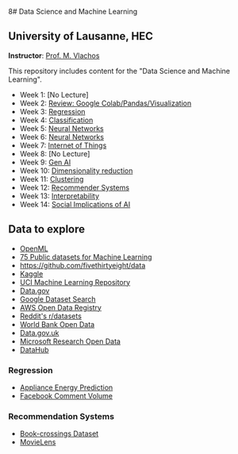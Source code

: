 8# Data Science and Machine Learning 
## University of Lausanne, HEC

**Instructor**: [Prof. M. Vlachos](https://people.unil.ch/michalisvlachos/)

This repository includes content for the "Data Science and Machine Learning".

- Week 1: [No Lecture]
- Week 2: [Review: Google Colab/Pandas/Visualization](Week_2)
- Week 3: [Regression](Week_3)
- Week 4: [Classification](Week_4)
- Week 5: [Neural Networks](Week_5)
- Week 6: [Neural Networks](Week_6)
- Week 7: [Internet of Things](Week_7)
- Week 8: [No Lecture]
- Week 9: [Gen AI](Week_9)
- Week 10: [Dimensionality reduction](Week_10)
- Week 11: [Clustering](Week_11)
- Week 12: [Recommender Systems](Week_12)
- Week 13: [Interpretability](Week_13)
- Week 14: [Social Implications of AI](Week_14)


## Data to explore
- [OpenML](https://www.openml.org/)
- [75 Public datasets for Machine Learning](https://blog.superannotate.com/public-datasets-for-machine-learning/)
- https://github.com/fivethirtyeight/data
- [Kaggle](www.kaggle.com)
- [UCI Machine Learning Repository](https://archive.ics.uci.edu/datasets)
- [Data.gov](www.data.gov)
- [Google Dataset Search](https://datasetsearch.research.google.com/)
- [AWS Open Data Registry](registry.opendata.aws)
- [Reddit's r/datasets](www.reddit.com/r/datasets)
- [World Bank Open Data](data.worldbank.org)
- [Data.gov.uk](data.gov.uk)
- [Microsoft Research Open Data](msropendata.com)
- [DataHub](datahub.io)

### Regression
- [Appliance Energy Prediction](https://archive.ics.uci.edu/ml/datasets/Appliances+energy+prediction)
- [Facebook Comment Volume](https://archive.ics.uci.edu/ml/datasets/Facebook+Comment+Volume+Dataset#)

### Recommendation Systems
- [Book-crossings Dataset](http://www2.informatik.uni-freiburg.de/~cziegler/BX/)
- [MovieLens](https://grouplens.org/datasets/movielens/)

